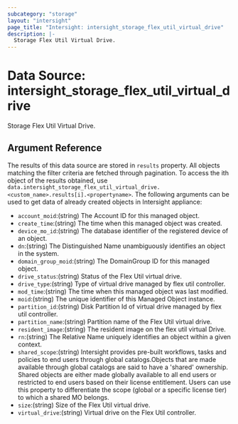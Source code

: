 ```yaml
---
subcategory: "storage"
layout: "intersight"
page_title: "Intersight: intersight_storage_flex_util_virtual_drive"
description: |-
  Storage Flex Util Virtual Drive.
---
```


# Data Source: intersight_storage_flex_util_virtual_drive
Storage Flex Util Virtual Drive.
## Argument Reference
The results of this data source are stored in `results` property.
All objects matching the filter criteria are fetched through pagination.
To access the ith object of the results obtained, use `data.intersight_storage_flex_util_virtual_drive.<custom_name>.results[i].<propertyname>`.
The following arguments can be used to get data of already created objects in Intersight appliance:
* `account_moid`:(string) The Account ID for this managed object. 
* `create_time`:(string) The time when this managed object was created. 
* `device_mo_id`:(string) The database identifier of the registered device of an object. 
* `dn`:(string) The Distinguished Name unambiguously identifies an object in the system. 
* `domain_group_moid`:(string) The DomainGroup ID for this managed object. 
* `drive_status`:(string) Status of the Flex Util virtual drive. 
* `drive_type`:(string) Type of virtual drive managed by flex util controller. 
* `mod_time`:(string) The time when this managed object was last modified. 
* `moid`:(string) The unique identifier of this Managed Object instance. 
* `partition_id`:(string) Disk Partition Id of virtual drive managed by flex util controller. 
* `partition_name`:(string) Partition name of the Flex Util virtual drive. 
* `resident_image`:(string) The resident image on the flex util virtual Drive. 
* `rn`:(string) The Relative Name uniquely identifies an object within a given context. 
* `shared_scope`:(string) Intersight provides pre-built workflows, tasks and policies to end users through global catalogs.Objects that are made available through global catalogs are said to have a 'shared' ownership. Shared objects are either made globally available to all end users or restricted to end users based on their license entitlement. Users can use this property to differentiate the scope (global or a specific license tier) to which a shared MO belongs. 
* `size`:(string) Size of the Flex Util virtual drive. 
* `virtual_drive`:(string) Virtual drive on the Flex Util controller. 
 